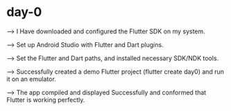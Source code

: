 # day-0

--> I Have downloaded and configured the Flutter SDK on my system.

--> Set up Android Studio with Flutter and Dart plugins.

--> Set the Flutter and Dart paths, and installed necessary SDK/NDK tools.

--> Successfully created a demo Flutter project (flutter create day0) and run it on an emulator.

--> The app compiled and displayed Successfully and conformed that Flutter is working perfectly.
